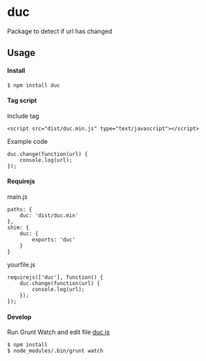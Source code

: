 # duc
Package to detect if url has changed

## Usage

#### Install

```
$ npm install duc
```

#### Tag script

Include tag
```
<script src="dist/duc.min.js" type="text/javascript"></script>
```

Example code
```
duc.change(function(url) {
    console.log(url);
});
```

#### Requirejs

main.js
```
paths: {
    duc: 'dist/duc.min'
},
shim: {
    duc: {
        exports: 'duc'
    }
}
```

yourfile.js
```
requirejs(['duc'], function() {
    duc.change(function(url) {
        console.log(url);
    });
});
```

#### Develop

Run Grunt Watch and edit file [duc.js](https://github.com/00F100/duc/blob/master/src/duc.js)

```
$ npm install
$ node_modules/.bin/grunt watch
```
